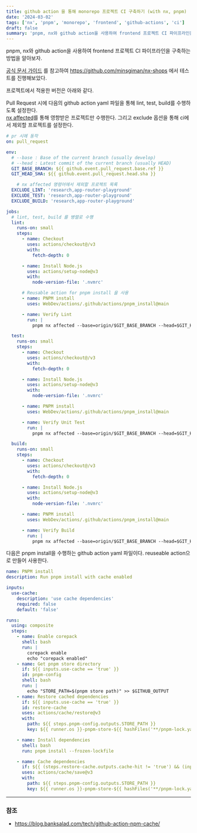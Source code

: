 ```yaml
---
title: github action 을 통해 monorepo 프로젝트 CI 구축하기 (with nx, pnpm)
date: '2024-03-02'
tags: ['nx', 'pnpm', 'monorepo', 'frontend', 'github-actions', 'ci']
draft: false
summary: 'pnpm, nx와 github action을 사용하여 frontend 프로젝트 CI 파이프라인을 구축하는 방법을 알아보자.'
---
```


pnpm, nx와 github action을 사용하여 frontend 프로젝트 CI 파이프라인을 구축하는 방법을 알아보자.

[공식 문서 가이드](https://nx.dev/ci/intro/tutorials/github-actions) 를 참고하여 https://github.com/minsgiman/nx-shops 에서 테스트를 진행해보았다.

프로젝트에서 적용한 버전은 아래와 같다.

Pull Request 시에 다음의 github action yaml 파일을 통해 lint, test, build를 수행하도록 설정한다. <br />
[nx affected](https://fig.io/manual/nx/affected)를 통해 영향받은 프로젝트만 수행한다. 그리고 exclude 옵션을 통해 ci에서 제외할 프로젝트를 설정한다.

```yaml
# pr 시에 동작
on: pull_request

env:
  # --base : Base of the current branch (usually develop)
  # --head : Latest commit of the current branch (usually HEAD)
  GIT_BASE_BRANCH: ${{ github.event.pull_request.base.ref }}
  GIT_HEAD_SHA: ${{ github.event.pull_request.head.sha }}

    # nx affected 명령어에서 제외할 프로젝트 목록
  EXCLUDE_LINT: 'research,app-router-playground'
  EXCLUDE_TEST: 'research,app-router-playground'
  EXCLUDE_BUILD: 'research,app-router-playground'

jobs:
  # lint, test, build 를 병렬로 수행
  lint:
    runs-on: small
    steps:
      - name: Checkout
        uses: actions/checkout@/v3
        with:
          fetch-depth: 0

      - name: Install Node.js
        uses: actions/setup-node@v3
        with:
          node-version-file: '.nvmrc'

      # Reusable action for pnpm install 을 사용
      - name: PNPM install
        uses: WebDev/actions/.github/actions/pnpm_install@main

      - name: Verify Lint
        run: |
          pnpm nx affected --base=origin/$GIT_BASE_BRANCH --head=$GIT_HEAD_SHA -t lint --parallel=3 --exclude=$EXCLUDE_LINT

  test:
    runs-on: small
    steps:
      - name: Checkout
        uses: actions/checkout@/v3
        with:
          fetch-depth: 0

      - name: Install Node.js
        uses: actions/setup-node@v3
        with:
          node-version-file: '.nvmrc'

      - name: PNPM install
        uses: WebDev/actions/.github/actions/pnpm_install@main

      - name: Verify Unit Test
        run: |
          pnpm nx affected --base=origin/$GIT_BASE_BRANCH --head=$GIT_HEAD_SHA -t test --parallel=3 --configuration=ci --exclude=$EXCLUDE_TEST

  build:
    runs-on: small
    steps:
      - name: Checkout
        uses: actions/checkout@/v3
        with:
          fetch-depth: 0

      - name: Install Node.js
        uses: actions/setup-node@v3
        with:
          node-version-file: '.nvmrc'

      - name: PNPM install
        uses: WebDev/actions/.github/actions/pnpm_install@main

      - name: Verify Build
        run: |
          pnpm nx affected --base=origin/$GIT_BASE_BRANCH --head=$GIT_HEAD_SHA -t build --parallel=3 --exclude=$EXCLUDE_BUILD
```

다음은 pnpm install을 수행하는 github action yaml 파일이다. reuseable action으로 만들어 사용한다.

```yaml
name: PNPM install
description: Run pnpm install with cache enabled

inputs:
  use-cache:
    description: 'use cache dependencies'
    required: false
    default: 'false'

runs:
  using: composite
  steps:
    - name: Enable corepack
      shell: bash
      run: |
        corepack enable
        echo "corepack enabled"
    - name: Get pnpm store directory
      if: ${{ inputs.use-cache == 'true' }}
      id: pnpm-config
      shell: bash
      run: |
        echo "STORE_PATH=$(pnpm store path)" >> $GITHUB_OUTPUT
    - name: Restore cached dependencies
      if: ${{ inputs.use-cache == 'true' }}
      id: restore-cache
      uses: actions/cache/restore@v3
      with:
        path: ${{ steps.pnpm-config.outputs.STORE_PATH }}
        key: ${{ runner.os }}-pnpm-store-${{ hashFiles('**/pnpm-lock.yaml') }}

    - name: Install dependencies
      shell: bash
      run: pnpm install --frozen-lockfile

    - name: Cache dependencies
      if: ${{ (steps.restore-cache.outputs.cache-hit != 'true') && (inputs.use-cache == 'true') }}
      uses: actions/cache/save@v3
      with:
        path: ${{ steps.pnpm-config.outputs.STORE_PATH }}
        key: ${{ runner.os }}-pnpm-store-${{ hashFiles('**/pnpm-lock.yaml') }}
```


---

### 참조

- https://blog.banksalad.com/tech/github-action-npm-cache/

